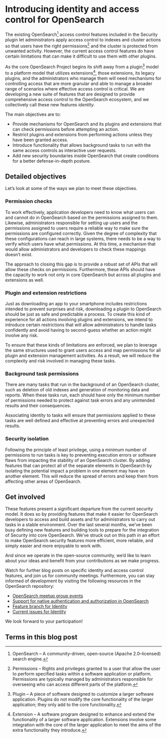 # Introducing identity and access control for OpenSearch

The existing OpenSearch[^1] access control features included in the Security plugin let administrators apply access control to indexes and cluster actions so that users have the right permissions[^2] and the cluster is protected from unwanted activity. However, the current access control features do have certain limitations that can make it difficult to use them with other plugins.

As the core OpenSearch Project begins its shift away from a plugin[^3] model to a platform model that utilizes extensions[^4], those extensions, its legacy plugins, and the administrators who manage them will need mechanisms for controlling access that are more granular and able to manage a broader range of scenarios where effective access control is critical. We are developing a new suite of features that are designed to provide comprehensive access control to the OpenSearch ecosystem, and we collectively call these new features _identity_. 

The main objectives are to:

- Provide mechanisms for OpenSearch and its plugins and extensions that can check permissions before attempting an action.
- Restrict plugins and extensions from performing actions unless they have been granted access.
- Introduce functionality that allows background tasks to run with the same access controls as interactive user requests.
- Add new security boundaries inside OpenSearch that create conditions for a better defense-in-depth posture.

## Detailed objectives

Let’s look at some of the ways we plan to meet these objectives.

### Permission checks 

To work effectively, application developers need to know what users can and cannot do in OpenSearch based on the permissions assigned to them. Likewise, administrators responsible for setting up users and the permissions assigned to users require a reliable way to make sure the permissions are configured correctly. Given the degree of complexity that these configurations can reach in large systems, there needs to be a way to verify which users have what permissions. At this time, a mechanism that would allow administrators and developers to check these mappings doesn’t exist.

The approach to closing this gap is to provide a robust set of APIs that will allow these checks on permissions. Furthermore, these APIs should have the capacity to work not only in core OpenSearch but across all plugins and extensions as well.

### Plugin and extension restrictions

Just as downloading an app to your smartphone includes restrictions intended to prevent surprises and risk, downloading a plugin to OpenSearch should be just as safe and predictable a process. To create this kind of experience for all actions involving plugins and extensions, we intend to introduce certain restrictions that will allow administrators to handle tasks confidently and avoid having to second-guess whether an action might involve any risk.

To ensure that these kinds of limitations are enforced, we plan to leverage the same structures used to grant users access and map permissions for all plugin and extension management activities. As a result, we will reduce the complexity and risk involved in managing these tasks.

### Background task permissions

There are many tasks that run in the background of an OpenSearch cluster, such as deletion of old indexes and generation of monitoring data and reports. When these tasks run, each should have only the minimum number of permissions needed to protect against task errors and any unintended results and their consequences.

Associating identity to tasks will ensure that permissions applied to these tasks are well defined and effective at preventing errors and unexpected results.

### Security isolation 

Following the principle of least privilege, using a minimum number of permissions to run tasks is key to preventing execution errors or software flaws from impacting the stability of an OpenSearch cluster. By adding features that can protect all of the separate elements in OpenSearch by isolating the potential impact a problem in one element may have on another element. This will reduce the spread of errors and keep them from affecting other areas of OpenSearch.

## Get involved

These features present a significant departure from the current security model. It does so by providing features that make it easier for OpenSearch developers to access and build assets and for administrators to carry out tasks in a stable environment. Over the last several months, we’ve been busy defining new features and building tools to prepare for the integration of Security into core OpenSearch. We’ve struck out on this path in an effort to make OpenSearch security features more efficient, more reliable, and simply easier and more enjoyable to work with.

And since we operate in the open-source community, we’d like to learn about your ideas and benefit from your contributions as we make progress.

Watch for further blog posts on specific identity and access control features, and join us for community meetings. Furthermore, you can stay informed of development by visiting the following resources in the OpenSearch repository:

- [OpenSearch meetup group events](https://www.meetup.com/opensearch/events/)
- [Support for native authentication and authorization in OpenSearch](https://github.com/opensearch-project/OpenSearch/issues/4514)
- [Feature branch for Identity](https://github.com/opensearch-project/OpenSearch/pulls?q=is%3Apr+base%3Afeature%2Fidentity)
- [Current issues for Identity](https://github.com/opensearch-project/OpenSearch/issues?q=label%3AIdentity+)

We look forward to your participation!

## Terms in this blog post

[^1]: OpenSearch – A community-driven, open-source (Apache 2.0–licensed) search engine.

[^2]: Permissions – Rights and privileges granted to a user that allow the user to perform specified tasks within a software application or platform. Permissions are typically managed by administrators responsible for overseeing who can access different parts of the platform.

[^3]: Plugin – A piece of software designed to customize a larger software application. Plugins do not modify the core functionality of the larger application; they only add to the core functionality.

[^4]: Extension – A software program designed to enhance and extend the functionality of a larger software application. Extensions involve some integration with the core of the larger application to meet the aims of the extra functionality they introduce.
